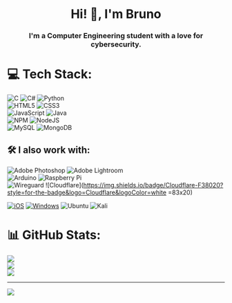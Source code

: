 <h1 align="center">Hi! 👋, I'm Bruno</h1>
<h3 align="center">I'm a Computer Engineering student with a love for cybersecurity.</h3>

# 💻 Tech Stack:
![C](https://img.shields.io/badge/c-%2300599C.svg?style=flat-square&logo=c&logoColor=white)  ![C#](https://img.shields.io/badge/c%23-%23239120.svg?style=flat-square&logo=csharp&logoColor=white)  ![Python](https://img.shields.io/badge/python-3670A0?style=flat-square&logo=python&logoColor=ffdd54)  
![HTML5](https://img.shields.io/badge/html5-%23E34F26.svg?style=flat-square&logo=html5&logoColor=white)  ![CSS3](https://img.shields.io/badge/css3-%231572B6.svg?style=flat-square&logo=css3&logoColor=white)  
![JavaScript](https://img.shields.io/badge/javascript-%23323330.svg?style=flat-square&logo=javascript&logoColor=%23F7DF1E)  ![Java](https://img.shields.io/badge/java-%23ED8B00.svg?style=flat-square&logo=openjdk&logoColor=white)  
![NPM](https://img.shields.io/badge/NPM-%23CB3837.svg?style=flat-square&logo=npm&logoColor=white)  ![NodeJS](https://img.shields.io/badge/node.js-6DA55F?style=flat-square&logo=node.js&logoColor=white)  
![MySQL](https://img.shields.io/badge/mysql-4479A1.svg?style=flat-square&logo=mysql&logoColor=white)  ![MongoDB](https://img.shields.io/badge/MongoDB-%234ea94b.svg?style=flat-square&logo=mongodb&logoColor=white)

## 🛠️ I also work with:
![Adobe Photoshop](https://img.shields.io/badge/adobe%20photoshop-%2331A8FF.svg?style=flat-square&logo=adobe%20photoshop&logoColor=white)  ![Adobe Lightroom](https://img.shields.io/badge/Adobe%20Lightroom-31A8FF.svg?style=flat-square&logo=Adobe%20Lightroom&logoColor=white)  
![Arduino](https://img.shields.io/badge/-Arduino-00979D?style=flat-square&logo=Arduino&logoColor=white)  ![Raspberry Pi](https://img.shields.io/badge/-RaspberryPi-C51A4A?style=flat-square&logo=Raspberry-Pi)  
![Wireguard](https://img.shields.io/badge/wireguard-%2388171A.svg?style=flat-square&logo=wireguard&logoColor=white)  ![Cloudflare](https://img.shields.io/badge/Cloudflare-F38020?style=for-the-badge&logo=Cloudflare&logoColor=white =83x20)

[![iOS](https://img.shields.io/badge/iOS-000000?style=for-the-badge&logo=ios&logoColor=white)](#)  [![Windows](https://img.shields.io/badge/Windows-0078D6?style=for-the-badge&logo=windows&logoColor=white)](#)
![Ubuntu](https://img.shields.io/badge/Ubuntu-E95420?style=for-the-badge&logo=ubuntu&logoColor=white)  ![Kali](https://img.shields.io/badge/Kali-268BEE?style=for-the-badge&logo=kalilinux&logoColor=white)

# 📊 GitHub Stats:
![](https://github-readme-stats.vercel.app/api?username=brnomt&theme=default&hide_border=false&include_all_commits=false&count_private=false)<br/>
![](https://github-readme-streak-stats.herokuapp.com/?user=brnomt&theme=default&hide_border=false)<br/>
![](https://github-readme-stats.vercel.app/api/top-langs/?username=brnomt&theme=default&hide_border=false&include_all_commits=false&count_private=false&layout=compact)

---
[![](https://visitcount.itsvg.in/api?id=brnomt&icon=5&color=12)](https://visitcount.itsvg.in)

<!-- Proudly created with GPRM ( https://gprm.itsvg.in ) -->
<!-- I was kinda lazy doing this lol -->
